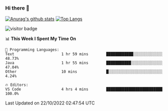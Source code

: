 ### Hi there 👋

<!--
**Akelio-zhang/akelio-zhang** is a ✨ _special_ ✨ repository because its `README.md` (this file) appears on your GitHub profile.

Here are some ideas to get you started:

- 🔭 I’m currently working on ...
- 🌱 I’m currently learning ...
- 👯 I’m looking to collaborate on ...
- 🤔 I’m looking for help with ...
- 💬 Ask me about ...
- 📫 How to reach me: ...
- 😄 Pronouns: ...
- ⚡ Fun fact: ...
-->

[![Anurag's github stats](https://github-readme-stats.vercel.app/api?username=akelio-zhang&line_height=24&hide=contribs&show_icons=true&count_private=true)](https://github.com/anuraghazra/github-readme-stats)
[![Top Langs](https://github-readme-stats.vercel.app/api/top-langs/?username=akelio-zhang&card_width=240&layout=compact&hide=html)](https://github.com/anuraghazra/github-readme-stats)


![visitor badge](https://komarev.com/ghpvc/?username=akelio-zhang&label=PROFILE+VIEWS&style=for-the-badge)
<!--START_SECTION:waka-->
📊 **This Week I Spent My Time On** 

```text
💬 Programming Languages: 
Text                     1 hr 59 mins        ████████████░░░░░░░░░░░░░   48.73% 
Java                     1 hr 55 mins        ███████████░░░░░░░░░░░░░░   47.04% 
Other                    10 mins             █░░░░░░░░░░░░░░░░░░░░░░░░   4.24%

🔥 Editors: 
VS Code                  4 hrs 4 mins        █████████████████████████   100.0%

```


 Last Updated on 22/10/2022 02:47:54 UTC
<!--END_SECTION:waka-->

